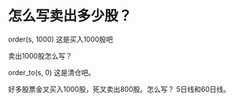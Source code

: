 # 怎么写卖出多少股？

   order(s, 1000)    这是买入1000股吧
   
   卖出1000股怎么写？
   
   order_to(s, 0)   这是清仓吧。
   
   好多股票金叉买入1000股，死叉卖出800股。怎么写？  5日线和60日线。
   
   